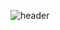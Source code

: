 
![header](https://capsule-render.vercel.app/api?type=waving&color=000080&height=250&section=header&text=Jaeseok%20Choi&fontSize=90&animation=fadeIn&fontAlignY=38&desc=%20&descAlignY=62&descAlign=62)


